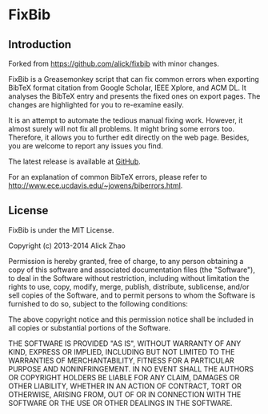# FixBib
## Introduction

Forked from https://github.com/alick/fixbib with minor changes.

FixBib is a Greasemonkey script that can fix common errors when exporting
BibTeX format citation from Google Scholar, IEEE Xplore, and ACM DL. It
analyses the BibTeX entry and presents the fixed ones on export pages. The
changes are highlighted for you to re-examine easily.

It is an attempt to automate the tedious manual fixing work. However, it almost
surely will not fix all problems. It might bring some errors too. Therefore, it
allows you to further edit directly on the web page. Besides, you are welcome to
report any issues you find.

The latest release is available at [GitHub][gh].

[gh]: https://github.com/liyan2015/fixbib/raw/master/fixbib.user.js

For an explanation of common BibTeX errors, please refer to
<http://www.ece.ucdavis.edu/~jowens/biberrors.html>.

## License

FixBib is under the MIT License.

Copyright (c) 2013-2014 Alick Zhao

Permission is hereby granted, free of charge, to any person obtaining a copy
of this software and associated documentation files (the "Software"), to deal
in the Software without restriction, including without limitation the rights
to use, copy, modify, merge, publish, distribute, sublicense, and/or sell
copies of the Software, and to permit persons to whom the Software is
furnished to do so, subject to the following conditions:

The above copyright notice and this permission notice shall be included in
all copies or substantial portions of the Software.

THE SOFTWARE IS PROVIDED "AS IS", WITHOUT WARRANTY OF ANY KIND, EXPRESS OR
IMPLIED, INCLUDING BUT NOT LIMITED TO THE WARRANTIES OF MERCHANTABILITY,
FITNESS FOR A PARTICULAR PURPOSE AND NONINFRINGEMENT. IN NO EVENT SHALL THE
AUTHORS OR COPYRIGHT HOLDERS BE LIABLE FOR ANY CLAIM, DAMAGES OR OTHER
LIABILITY, WHETHER IN AN ACTION OF CONTRACT, TORT OR OTHERWISE, ARISING FROM,
OUT OF OR IN CONNECTION WITH THE SOFTWARE OR THE USE OR OTHER DEALINGS IN
THE SOFTWARE.
